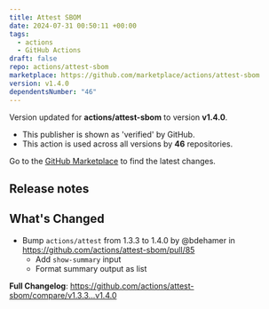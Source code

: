 ```yaml
---
title: Attest SBOM
date: 2024-07-31 00:50:11 +00:00
tags:
  - actions
  - GitHub Actions
draft: false
repo: actions/attest-sbom
marketplace: https://github.com/marketplace/actions/attest-sbom
version: v1.4.0
dependentsNumber: "46"
---
```



Version updated for **actions/attest-sbom** to version **v1.4.0**.
- This publisher is shown as 'verified' by GitHub.
- This action is used across all versions by **46** repositories.

Go to the [GitHub Marketplace](https://github.com/marketplace/actions/attest-sbom) to find the latest changes.

## Release notes

## What's Changed
* Bump `actions/attest` from 1.3.3 to 1.4.0 by @bdehamer in https://github.com/actions/attest-sbom/pull/85
  * Add `show-summary` input
  * Format summary output as list

**Full Changelog**: https://github.com/actions/attest-sbom/compare/v1.3.3...v1.4.0
